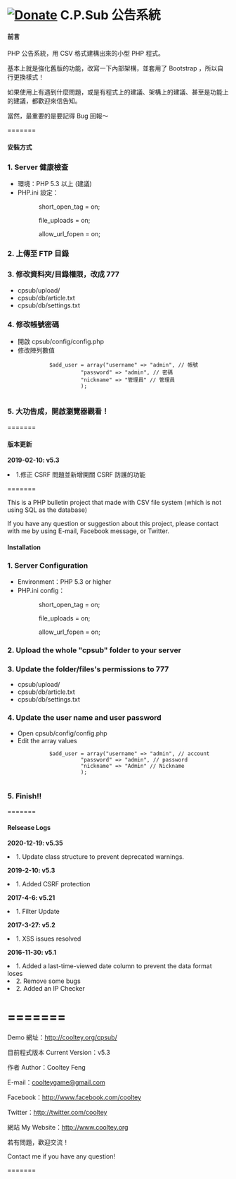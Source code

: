 [![Donate](https://img.shields.io/badge/Donate-PayPal-green.svg)](https://www.paypal.com/cgi-bin/webscr?cmd=_donations&business=DJP82TECKDSFL&currency_code=USD&source=url)
C.P.Sub 公告系統
=======
<h4>前言</h4>

PHP 公告系統，用 CSV 格式建構出來的小型 PHP 程式。

基本上就是強化舊版的功能，改寫一下內部架構，並套用了 Bootstrap ，所以自行更換樣式！

如果使用上有遇到什麼問題，或是有程式上的建議、架構上的建議、甚至是功能上的建議，都歡迎來信告知。

當然，最重要的是要記得 Bug 回報～

=======

<h4>安裝方式</h4>

<h3>1. Server 健康檢查</h3>
<ul>
  <li>環境：PHP 5.3 以上 (建議)</li>
  <li>PHP.ini 設定：
    <ul>
      <ol>short_open_tag = on;</ol>
      <ol>file_uploads = on;</ol>
      <ol>allow_url_fopen = on;</ol>
    </ul>
  </li>
</ul>
<h3>2. 上傳至 FTP 目錄</h3>
<h3>3. 修改資料夾/目錄權限，改成 777</h3>
<ul> 
 <li>cpsub/upload/</li>
 <li>cpsub/db/article.txt</li>
 <li>cpsub/db/settings.txt</li>
</ul>
<h3>4. 修改帳號密碼</h3>
<ul>
 <li>開啟 cpsub/config/config.php</li>
 <li>修改陣列數值</li>
 <code>
          $add_user	= array("username" => "admin", // 帳號
					"password" => "admin", // 密碼
					"nickname" => "管理員" // 管理員
					); 
 </code>
</ul>
<h3>5. 大功告成，開啟瀏覽器觀看！</h3>

=======

<h4>版本更新</h4>

<b>2019-02-10: v5.3</b><br>
<li>1.修正 CSRF 問題並新增開關 CSRF 防護的功能</li>



=======

This is a PHP bulletin project that made with CSV file system (which is not using SQL as the database)

If you have any question or suggestion about this project, please contact with me by using E-mail, Facebook message, or Twitter.

<h4>Installation</h4>

<h3>1. Server Configuration</h3>
<ul>
  <li>Environment：PHP 5.3 or higher</li>
  <li>PHP.ini config：
    <ul>
      <ol>short_open_tag = on;</ol>
      <ol>file_uploads = on;</ol>
      <ol>allow_url_fopen = on;</ol>
    </ul>
  </li>
</ul>
<h3>2. Upload the whole "cpsub" folder to your server</h3>
<h3>3. Update the folder/files's permissions to 777</h3>
<ul> 
 <li>cpsub/upload/</li>
 <li>cpsub/db/article.txt</li>
 <li>cpsub/db/settings.txt</li>
</ul>
<h3>4. Update the user name and user password</h3>
<ul>
 <li>Open cpsub/config/config.php</li>
 <li>Edit the array values</li>
 <code>
          $add_user	= array("username" => "admin", // account
					"password" => "admin", // password
					"nickname" => "Admin" // Nickname
					); 
 </code>
</ul>
<h3>5. Finish!!</h3>


=======

<h4>Relsease Logs</h4>

<b>2020-12-19: v5.35</b><br>
<li>1. Update class structure to prevent deprecated warnings.</li>

<b>2019-2-10: v5.3</b><br>
<li>1. Added CSRF protection</li>

<b>2017-4-6: v5.21</b><br>
<li>1. Filter Update</li>

<b>2017-3-27: v5.2</b><br>
<li>1. XSS issues resolved</li>

<b>2016-11-30: v5.1</b><br>
<li>1. Added a last-time-viewed date column to prevent the data format loses</li>
<li>2. Remove some bugs</li>
<li>2. Added an IP Checker</li>



=======
=======

Demo 網址：http://cooltey.org/cpsub/

目前程式版本 Current Version：v5.3

作者 Author：Cooltey Feng

E-mail：coolteygame@gmail.com

Facebook：http://www.facebook.com/cooltey

Twitter：http://twitter.com/cooltey

網站 My Website：http://www.cooltey.org

若有問題，歡迎交流！

Contact me if you have any question!

=======
